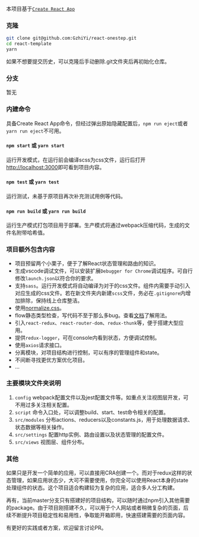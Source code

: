 本项目基于[`Create React App`](https://github.com/facebookincubator/create-react-app)

### 克隆

```bash
git clone git@github.com:GzhiYi/react-onestep.git
cd react-template
yarn
```
如果不想要提交历史，可以克隆后手动删除.git文件夹后再初始化仓库。

### 分支
暂无

### 内建命令

具备Create React App命令，但经过弹出原始隐藏配置后，`npm run eject`或者`yarn run eject`不可用。

#### `npm start` 或 `yarn start`

运行开发模式，在运行前会编译scss为css文件，运行后打开[http://localhost:3000](http://localhost:3000)即可看到项目内容。

#### `npm test` 或 `yarn test`

运行测试，未基于原项目再次补充测试用例等代码。

#### `npm run build` 或 `yarn run build`

运行生产模式打包项目用于部署。生产模式将通过webpack压缩代码，生成的文件名附带哈希值。

### 项目额外包含内容

* 项目预留两个小栗子，便于了解React状态管理和路由的知识。
* 生成vscode调试文件，可以安装扩展`Debugger for Chrome`调试程序。可自行修改`launch.json`以符合你的要求。
* 支持`sass`。运行开发模式将自动编译为对于的css文件。组件内需要手动引入对应生成的css文件。若在新文件夹内新建`scss`文件，务必在`.gitignore`内增加排除，保持线上仓库整洁。
* 使用[normalize.css](https://github.com/necolas/normalize.css)。
* flow静态类型检查，写代码不至于那么多bug。查看[文档](https://flow.org/)了解用法。
* 引入`react-redux`、`react-router-dom`、`redux-thunk`等，便于搭建大型应用。
* 提供`redux-logger`，可在console内看到状态，方便调试控制。
* 使用`axios`请求接口。
* 分离模块，对项目结构进行控制，可以有序的管理组件和state。
* 不间断寻找更优方案优化项目。
* ...

### 主要模块文件夹说明

1. `config` webpack配置文件以及jest配置文件等。如重点关注视图层开发，可不用过多关注相关配置。
2. `script` 命令入口处，可以调整build、start、test命令相关的配置。
3. `src/modules` 分布actions、reducers以及constants.js，用于处理数据请求、状态数据等相关操作。
4. `src/settings` 配置http实例、路由设置以及状态管理的配置文件。
5. `src/views` 视图层、组件分布。

### 其他

如果只是开发一个简单的应用，可以直接用CRA创建一个。而对于redux这样的状态管理，如果应用状态少，大可不需要使用，你完全可以使用React本身的state处理组件的状态。这个项目适合构建较为复杂的应用，适合多人分工构建。  

再有，当前master分支只有搭建好的项目结构，可以随时通过npm引入其他需要的package。由于项目刚搭建不久，可以用于个人网站或者稍微复杂的页面，后续不断提升项目稳定性和易用性，争取能开箱即用，快速搭建需要的页面内容。

有更好的实践或者方案，欢迎留言讨论PR。
